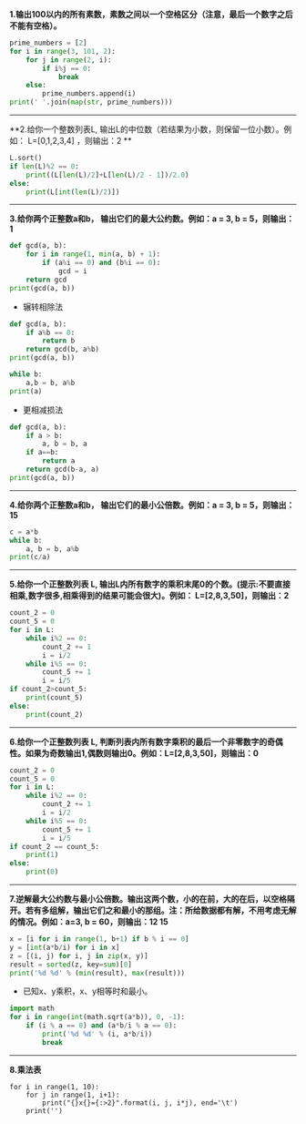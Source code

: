 **1.输出100以内的所有素数，素数之间以一个空格区分（注意，最后一个数字之后不能有空格）。**

```python
prime_numbers = [2]
for i in range(3, 101, 2):
    for j in range(2, i):
        if i%j == 0:
            break
    else:
        prime_numbers.append(i)
print(' '.join(map(str, prime_numbers)))
```

***
**2.给你一个整数列表L, 输出L的中位数（若结果为小数，则保留一位小数）。例如： L=[0,1,2,3,4]  ，则输出：2  **

```python
L.sort()
if len(L)%2 == 0:
    print((L[len(L)/2]+L[len(L)/2 - 1])/2.0)
else:
    print(L[int(len(L)/2)])
```

***
**3.给你两个正整数a和b， 输出它们的最大公约数。例如：a = 3, b = 5，则输出：1**

```python
def gcd(a, b):
    for i in range(1, min(a, b) + 1):
        if (a%i == 0) and (b%i == 0):
            gcd = i
    return gcd
print(gcd(a, b))
```

* 辗转相除法

```python
def gcd(a, b):
    if a%b == 0:
        return b
    return gcd(b, a%b)
print(gcd(a, b))
```

```python
while b:
    a,b = b, a%b
print(a)
```

* 更相减损法

```python
def gcd(a, b):
    if a > b:
        a, b = b, a
    if a==b:
        return a
    return gcd(b-a, a)
print(gcd(a, b))
```

***
**4.给你两个正整数a和b， 输出它们的最小公倍数。例如：a = 3, b = 5，则输出：15**

```python
c = a*b
while b:
    a, b = b, a%b
print(c/a)
```

***
**5.给你一个正整数列表 L, 输出L内所有数字的乘积末尾0的个数。(提示:不要直接相乘,数字很多,相乘得到的结果可能会很大)。例如： L=[2,8,3,50]，则输出：2**

```python
count_2 = 0
count_5 = 0
for i in L:
    while i%2 == 0:
        count_2 += 1
        i = i/2
    while i%5 == 0:
        count_5 += 1
        i = i/5
if count_2>count_5:
    print(count_5)
else:
    print(count_2)
```

***
**6.给你一个正整数列表 L, 判断列表内所有数字乘积的最后一个非零数字的奇偶性。如果为奇数输出1,偶数则输出0。例如：L=[2,8,3,50]，则输出：0**

```python
count_2 = 0
count_5 = 0
for i in L:
    while i%2 == 0:
        count_2 += 1
        i = i/2
    while i%5 == 0:
        count_5 += 1
        i = i/5
if count_2 == count_5:
    print(1)
else:
    print(0)
```

***
**7.逆解最大公约数与最小公倍数。输出这两个数，小的在前，大的在后，以空格隔开。若有多组解，输出它们之和最小的那组。注：所给数据都有解，不用考虑无解的情况。例如：a=3, b = 60，则输出：12 15**

```python
x = [i for i in range(1, b+1) if b % i == 0]
y = [int(a*b/i) for i in x]
z = [(i, j) for i, j in zip(x, y)]
result = sorted(z, key=sum)[0]
print('%d %d' % (min(result), max(result)))
```

* 已知x、y乘积，x、y相等时和最小。

```python
import math
for i in range(int(math.sqrt(a*b)), 0, -1):
    if (i % a == 0) and (a*b/i % a == 0):
        print('%d %d' % (i, a*b/i))
        break
```

***

**8.乘法表**

```python3
for i in range(1, 10):
    for j in range(1, i+1):
        print("{}x{}={:>2}".format(i, j, i*j), end='\t')
    print('')
```